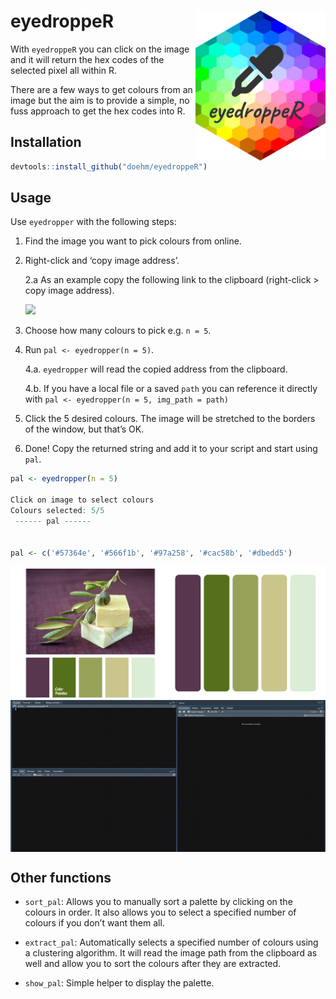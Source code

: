 
# eyedroppeR <img src='dev/images/hex1.png' align="right" height="240" />

With `eyedroppeR` you can click on the image and it will return the hex
codes of the selected pixel all within R.

There are a few ways to get colours from an image but the aim is to
provide a simple, no fuss approach to get the hex codes into R.

## Installation

``` r
devtools::install_github("doehm/eyedroppeR")
```

## Usage

Use `eyedropper` with the following steps:

1.  Find the image you want to pick colours from online.

2.  Right-click and ‘copy image address’.

    2.a As an example copy the following link to the clipboard
    (right-click \> copy image address).

    <img src='https://colorpalettes.net/wp-content/uploads/2015/05/cvetovaya-palitra-1781.png' />

3.  Choose how many colours to pick e.g. `n = 5`.

4.  Run `pal <- eyedropper(n = 5)`.

    4.a. `eyedropper` will read the copied address from the clipboard.

    4.b. If you have a local file or a saved `path` you can reference it
    directly with `pal <- eyedropper(n = 5, img_path = path)`

5.  Click the 5 desired colours. The image will be stretched to the
    borders of the window, but that’s OK.

6.  Done! Copy the returned string and add it to your script and start
    using `pal`.

``` r
pal <- eyedropper(n = 5)

Click on image to select colours
Colours selected: 5/5
 ------ pal ------
               

pal <- c('#57364e', '#566f1b', '#97a258', '#cac58b', '#dbedd5')
```

<img src='dev/images/cheese.png' align="center"/>

<img src='dev/images/eyedropper.gif' align="center" />

## Other functions

-   `sort_pal`: Allows you to manually sort a palette by clicking on the
    colours in order. It also allows you to select a specified number of
    colours if you don’t want them all.

-   `extract_pal`: Automatically selects a specified number of colours
    using a clustering algorithm. It will read the image path from the
    clipboard as well and allow you to sort the colours after they are
    extracted.

-   `show_pal`: Simple helper to display the palette.

